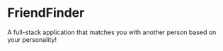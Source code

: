 # FriendFinder
A full-stack application that matches you with another person based on your personality! 
